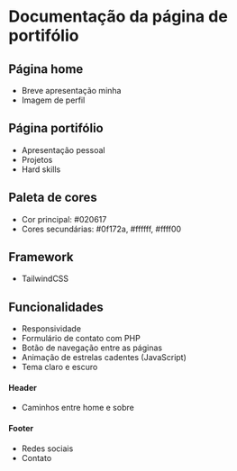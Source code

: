 # Documentação da página de portifólio

## Página home
 - Breve apresentação minha
 - Imagem de perfil

## Página portifólio
 - Apresentação pessoal
 - Projetos
 - Hard skills

## Paleta de cores 
 - Cor principal: #020617
 - Cores secundárias: #0f172a, #ffffff, #ffff00

## Framework
 - TailwindCSS

## Funcionalidades
 - Responsividade  
 - Formulário de contato com PHP
 - Botão de navegação entre as páginas
 - Animação de estrelas cadentes (JavaScript)
 - Tema claro e escuro

#### Header
 - Caminhos entre home e sobre

#### Footer
 - Redes sociais
 - Contato


